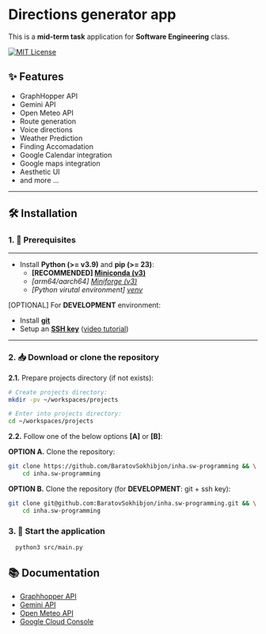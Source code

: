# Directions generator app

This is a **mid-term task** application for **Software Engineering** class.

[![MIT License](https://img.shields.io/badge/License-MIT-green.svg)](https://choosealicense.com/licenses/mit)

## ✨ Features

- GraphHopper API
- Gemini API
- Open Meteo API
- Route generation
- Voice directions
- Weather Prediction
- Finding Accomadation
- Google Calendar integration
- Google maps integration
- Aesthetic UI
- and more ...

---

## 🛠 Installation

### 1. 🚧 Prerequisites

---

- Install **Python (>= v3.9)** and **pip (>= 23)**:
    - **[RECOMMENDED] [Miniconda (v3)](https://www.anaconda.com/docs/getting-started/miniconda/install)**
    - *[arm64/aarch64] [Miniforge (v3)](https://github.com/conda-forge/miniforge)*
    - *[Python virutal environment] [venv](https://docs.python.org/3/library/venv.html)*

[OPTIONAL] For **DEVELOPMENT** environment:

- Install [**git**](https://git-scm.com/downloads)
- Setup an [**SSH key**](https://docs.github.com/en/github/authenticating-to-github/connecting-to-github-with-ssh) ([video tutorial](https://www.youtube.com/watch?v=snCP3c7wXw0))

---

### 2. 📥 Download or clone the repository

**2.1.** Prepare projects directory (if not exists):

```sh
# Create projects directory:
mkdir -pv ~/workspaces/projects

# Enter into projects directory:
cd ~/workspaces/projects
```

**2.2.** Follow one of the below options **[A]** or **[B]**:

**OPTION A.** Clone the repository:

```sh
git clone https://github.com/BaratovSokhibjon/inha.sw-programming && \
    cd inha.sw-programming
```

**OPTION B.** Clone the repository (for **DEVELOPMENT**: git + ssh key):

```sh
git clone git@github.com:BaratovSokhibjon/inha.sw-programming.git && \
    cd inha.sw-programming
```

### 3. 🚀 Start the application

```bash
  python3 src/main.py
```


## 📚 Documentation

- [Graphhopper API](https://docs.graphhopper.com/)
- [Gemini API](https://ai.google.dev/gemini-api/docs)
- [Open Meteo API](https://open-meteo.com/en/docs )
- [Google Cloud Console](https://cloud.google.com/)
